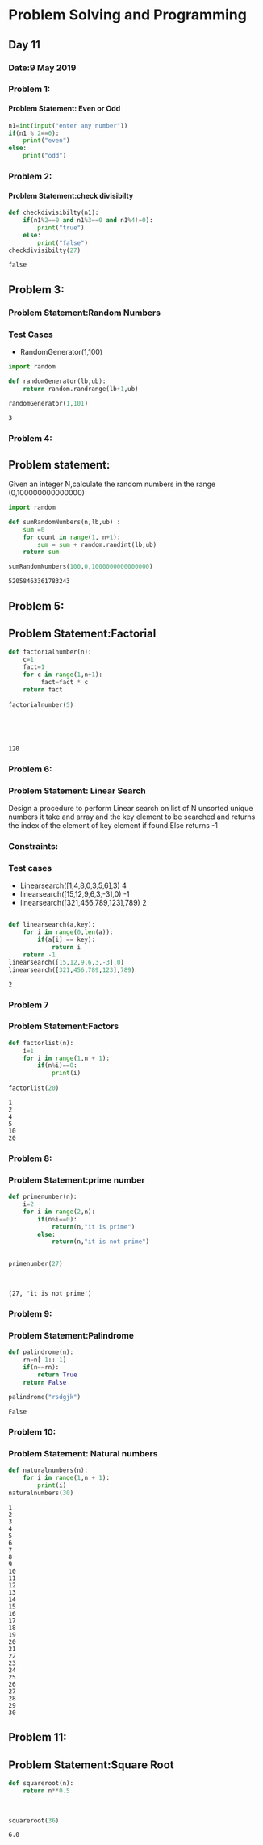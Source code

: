 
# Problem Solving and Programming

## Day 11

### Date:9 May 2019

### Problem 1:

#### Problem Statement: Even or Odd


```python
n1=int(input("enter any number"))
if(n1 % 2==0):
    print("even")
else:
    print("odd")

```

### Problem 2:

#### Problem Statement:check divisibilty


```python
def checkdivisibilty(n1):
    if(n1%2==0 and n1%3==0 and n1%4!=0):
        print("true")
    else:
        print("false")
checkdivisibilty(27)        
```

    false
    

## Problem 3:

### Problem Statement:Random Numbers

### Test Cases
* RandomGenerator(1,100)


```python
import random

def randomGenerator(lb,ub):
    return random.randrange(lb+1,ub)
    
randomGenerator(1,101)    
```




    3



### Problem 4:


## Problem statement: 
Given an integer N,calculate the random numbers in the range (0,100000000000000)


```python
import random

def sumRandomNumbers(n,lb,ub) :
    sum =0
    for count in range(1, n+1):
        sum = sum + random.randint(lb,ub)
    return sum

sumRandomNumbers(100,0,1000000000000000)
```




    52058463361783243



## Problem 5:

## Problem Statement:Factorial


```python
def factorialnumber(n):
    c=1
    fact=1
    for c in range(1,n+1):
         fact=fact * c
    return fact 
        
factorialnumber(5)        

    
    
    
```




    120



### Problem 6:

### Problem Statement: Linear Search
Design a procedure to perform Linear search on list of N unsorted unique numbers it take and array and the key element to be searched and returns the index of the element of key element if found.Else returns -1


### Constraints:

### Test cases
* Linearsearch([1,4,8,0,3,5,6],3) 4
* linearsearch([15,12,9,6,3,-3],0) -1
* linearsearch([321,456,789,123],789) 2


```python

def linearsearch(a,key):
    for i in range(0,len(a)):
        if(a[i] == key):
            return i
    return -1
linearsearch([15,12,9,6,3,-3],0)
linearsearch([321,456,789,123],789)
```




    2



### Problem 7

### Problem Statement:Factors


```python
def factorlist(n):
    i=1
    for i in range(1,n + 1):
        if(n%i)==0:
            print(i)
         
factorlist(20)    

```

    1
    2
    4
    5
    10
    20
    

### Problem 8:

### Problem Statement:prime number


```python
def primenumber(n):
    i=2
    for i in range(2,n):
        if(n%i==0):
            return(n,"it is prime")
        else:
            return(n,"it is not prime")
            

primenumber(27)
           
               
```




    (27, 'it is not prime')



### Problem 9:

### Problem Statement:Palindrome


```python
def palindrome(n):
    rn=n[-1::-1]
    if(n==rn):
        return True
    return False
    
palindrome("rsdgjk")    
```




    False



### Problem 10:

### Problem Statement: Natural numbers


```python
def naturalnumbers(n):
    for i in range(1,n + 1):
        print(i)
naturalnumbers(30)        
```

    1
    2
    3
    4
    5
    6
    7
    8
    9
    10
    11
    12
    13
    14
    15
    16
    17
    18
    19
    20
    21
    22
    23
    24
    25
    26
    27
    28
    29
    30
    

## Problem 11:

## Problem Statement:Square Root


```python
def squareroot(n):
    return n**0.5
    
    

squareroot(36)
```




    6.0


